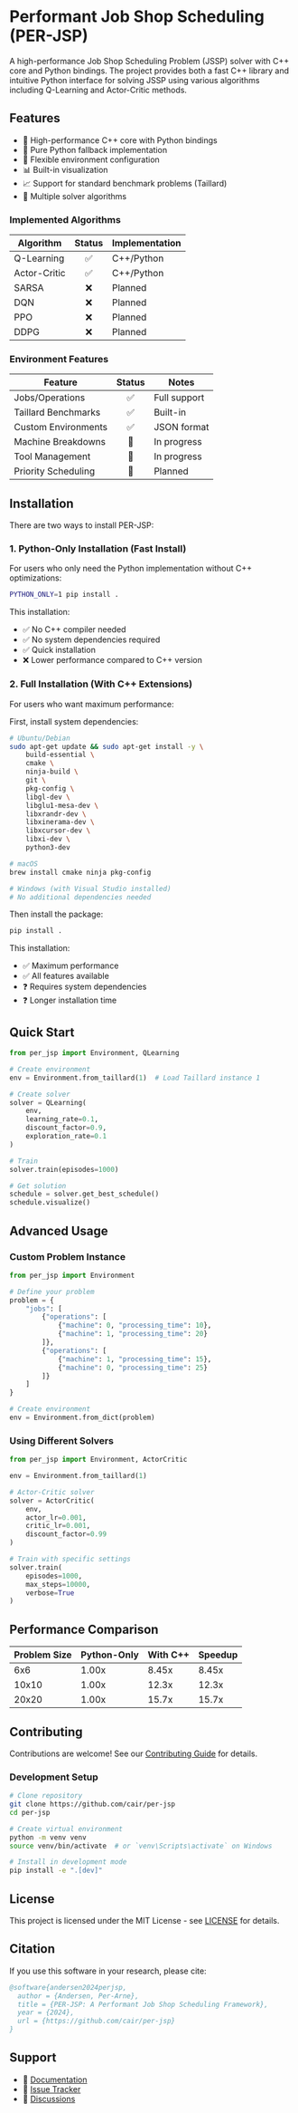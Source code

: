 # Performant Job Shop Scheduling (PER-JSP)

A high-performance Job Shop Scheduling Problem (JSSP) solver with C++ core and Python bindings. The project provides both a fast C++ library and intuitive Python interface for solving JSSP using various algorithms including Q-Learning and Actor-Critic methods.

## Features

- 🚀 High-performance C++ core with Python bindings
- 🐍 Pure Python fallback implementation
- 🔧 Flexible environment configuration
- 📊 Built-in visualization
- 📈 Support for standard benchmark problems (Taillard)
- 🧮 Multiple solver algorithms

### Implemented Algorithms
| Algorithm | Status | Implementation |
|-----------|:------:|----------------|
| Q-Learning | ✅ | C++/Python |
| Actor-Critic | ✅ | C++/Python |
| SARSA | ❌ | Planned |
| DQN | ❌ | Planned |
| PPO | ❌ | Planned |
| DDPG | ❌ | Planned |

### Environment Features
| Feature | Status | Notes |
|---------|:------:|-------|
| Jobs/Operations | ✅ | Full support |
| Taillard Benchmarks | ✅ | Built-in |
| Custom Environments | ✅ | JSON format |
| Machine Breakdowns | 🚧 | In progress |
| Tool Management | 🚧 | In progress |
| Priority Scheduling | 🚧 | Planned |

## Installation

There are two ways to install PER-JSP:

### 1. Python-Only Installation (Fast Install)
For users who only need the Python implementation without C++ optimizations:

```bash
PYTHON_ONLY=1 pip install .
```

This installation:
- ✅ No C++ compiler needed
- ✅ No system dependencies required
- ✅ Quick installation
- ❌ Lower performance compared to C++ version

### 2. Full Installation (With C++ Extensions)
For users who want maximum performance:

First, install system dependencies:

```bash
# Ubuntu/Debian
sudo apt-get update && sudo apt-get install -y \
    build-essential \
    cmake \
    ninja-build \
    git \
    pkg-config \
    libgl-dev \
    libglu1-mesa-dev \
    libxrandr-dev \
    libxinerama-dev \
    libxcursor-dev \
    libxi-dev \
    python3-dev

# macOS
brew install cmake ninja pkg-config

# Windows (with Visual Studio installed)
# No additional dependencies needed
```

Then install the package:
```bash
pip install .
```

This installation:
- ✅ Maximum performance
- ✅ All features available
- ❓ Requires system dependencies
- ❓ Longer installation time

## Quick Start

```python
from per_jsp import Environment, QLearning

# Create environment
env = Environment.from_taillard(1)  # Load Taillard instance 1

# Create solver
solver = QLearning(
    env,
    learning_rate=0.1,
    discount_factor=0.9,
    exploration_rate=0.1
)

# Train
solver.train(episodes=1000)

# Get solution
schedule = solver.get_best_schedule()
schedule.visualize()
```

## Advanced Usage

### Custom Problem Instance

```python
from per_jsp import Environment

# Define your problem
problem = {
    "jobs": [
        {"operations": [
            {"machine": 0, "processing_time": 10},
            {"machine": 1, "processing_time": 20}
        ]},
        {"operations": [
            {"machine": 1, "processing_time": 15},
            {"machine": 0, "processing_time": 25}
        ]}
    ]
}

# Create environment
env = Environment.from_dict(problem)
```

### Using Different Solvers

```python
from per_jsp import Environment, ActorCritic

env = Environment.from_taillard(1)

# Actor-Critic solver
solver = ActorCritic(
    env,
    actor_lr=0.001,
    critic_lr=0.001,
    discount_factor=0.99
)

# Train with specific settings
solver.train(
    episodes=1000,
    max_steps=10000,
    verbose=True
)
```

## Performance Comparison

| Problem Size | Python-Only | With C++ | Speedup |
|-------------|-------------|----------|---------|
| 6x6         | 1.00x       | 8.45x    | 8.45x   |
| 10x10       | 1.00x       | 12.3x    | 12.3x   |
| 20x20       | 1.00x       | 15.7x    | 15.7x   |

## Contributing

Contributions are welcome! See our [Contributing Guide](CONTRIBUTING.md) for details.

### Development Setup

```bash
# Clone repository
git clone https://github.com/cair/per-jsp
cd per-jsp

# Create virtual environment
python -m venv venv
source venv/bin/activate  # or `venv\Scripts\activate` on Windows

# Install in development mode
pip install -e ".[dev]"
```

## License

This project is licensed under the MIT License - see [LICENSE](LICENSE) for details.

## Citation

If you use this software in your research, please cite:

```bibtex
@software{andersen2024perjsp,
  author = {Andersen, Per-Arne},
  title = {PER-JSP: A Performant Job Shop Scheduling Framework},
  year = {2024},
  url = {https://github.com/cair/per-jsp}
}
```

## Support

- 📖 [Documentation](https://github.com/cair/per-jsp/wiki)
- 🐛 [Issue Tracker](https://github.com/cair/per-jsp/issues)
- 💬 [Discussions](https://github.com/cair/per-jsp/discussions)